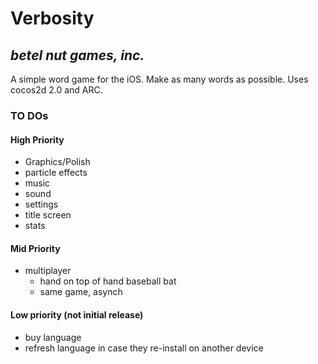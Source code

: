 
# Verbosity
## _betel nut games, inc._

A simple word game for the iOS. Make as many words as possible. Uses cocos2d 2.0 and ARC. 



### TO DOs

#### High Priority
* Graphics/Polish
* particle effects
* music
* sound
* settings
* title screen
* stats

#### Mid Priority
* multiplayer
	* hand on top of hand baseball bat
	* same game, asynch

#### Low priority (not initial release)
* buy language
* refresh language in case they re-install on another device